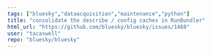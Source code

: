 ```yaml
---
tags: ["bluesky","dataacquisition","maintenance","python"]
title: "consolidate the describe / config caches in RunBundler"
html_url: "https://github.com/bluesky/bluesky/issues/1488"
user: "tacaswell"
repo: "bluesky/bluesky"
---
```



